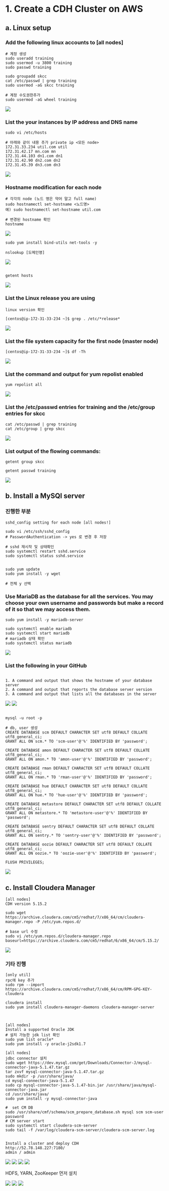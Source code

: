 # 1. Create a CDH Cluster on AWS

## a. Linux setup

### Add the following linux accounts to [all nodes]

~~~
# 계정 생성
sudo useradd training
sudo usermod -u 3800 training
sudo passwd training

sudo groupadd skcc
cat /etc/passwd | grep training
sudo usermod -aG skcc training

# 계정 수도권한추가
sudo usermod -aG wheel training
~~~

![](/img/1-1.PNG)


### List the your instances by IP address and DNS name

~~~
sudo vi /etc/hosts

# 아래와 같이 내용 추가 private ip <모든 node>
172.31.33.234 util.com util
172.31.42.17 mn.com mn
172.31.44.103 dn1.com dn1
172.31.42.90 dn2.com dn2
172.31.45.39 dn3.com dn3
~~~
![](/img/1-2.PNG)

### Hostname modification for each node

~~~
# 각각의 node (노드 명은 약어 말고 full name)
sudo hostnamectl set-hostname <노드명>
예) sudo hostnamectl set-hostname util.com

# 변경된 hostname 확인
hostname
~~~
![](/img/1-3.PNG)

~~~
sudo yum install bind-utils net-tools -y

nslookup [도메인명]

~~~
![](/img/1-4.PNG)

~~~

getent hosts
~~~
![](/img/1-5.PNG)


### List the Linux release you are using

~~~
linux version 확인

[centos@ip-172-31-33-234 ~]$ grep . /etc/*release*

~~~
![](/img/1-6.PNG)


### List the file system capacity for the first node (master node)

~~~
[centos@ip-172-31-33-234 ~]$ df -Th
~~~
![](/img/1-7.PNG)

### List the command and output for yum repolist enabled

~~~
yum repolist all
~~~

![](/img/1-8.PNG)


### List the /etc/passwd entries for training and the /etc/group entries for skcc

~~~
cat /etc/passwd | grep training
cat /etc/group | grep skcc

~~~
![](/img/1-9.PNG)


### List output of the flowing commands:
~~~
getent group skcc

getent passwd training
~~~

![](/img/1-10.PNG)



## b. Install a MySQl server

### 진행한 부분
~~~
sshd_config setting for each node [all nodes!]

sudo vi /etc/ssh/sshd_config
# PasswordAuthentication -> yes 로 변경 후 저장

# sshd 재시작 및 상태확인
sudo systemctl restart sshd.service
sudo systemctl status sshd.service


sudo yum update
sudo yum install -y wget

# 전체 y 선택
~~~


### Use MariaDB as the database for all the services. You may choose your own username and passwords but make a record of it so that we may access them.

~~~
sudo yum install -y mariadb-server

sudo systemctl enable mariadb
sudo systemctl start mariadb
# mariadb 상태 확인
sudo systemctl status mariadb
~~~
![](/img/1-11.PNG)

### List the following in your GitHub
~~~

1. A command and output that shows the hostname of your database server
2. A command and output that reports the database server version
3. A command and output that lists all the databases in the server
~~~

![](/img/1-13.PNG)
![](/img/1-12.PNG)

~~~

mysql -u root -p

# db, user 생성
CREATE DATABASE scm DEFAULT CHARACTER SET utf8 DEFAULT COLLATE utf8_general_ci;
GRANT ALL ON scm.* TO 'scm-user'@'%' IDENTIFIED BY 'password';

CREATE DATABASE amon DEFAULT CHARACTER SET utf8 DEFAULT COLLATE utf8_general_ci;
GRANT ALL ON amon.* TO 'amon-user'@'%' IDENTIFIED BY 'password';

CREATE DATABASE rman DEFAULT CHARACTER SET utf8 DEFAULT COLLATE utf8_general_ci;
GRANT ALL ON rman.* TO 'rman-user'@'%' IDENTIFIED BY 'password';

CREATE DATABASE hue DEFAULT CHARACTER SET utf8 DEFAULT COLLATE utf8_general_ci;
GRANT ALL ON hue.* TO 'hue-user'@'%' IDENTIFIED BY 'password';

CREATE DATABASE metastore DEFAULT CHARACTER SET utf8 DEFAULT COLLATE utf8_general_ci;
GRANT ALL ON metastore.* TO 'metastore-user'@'%' IDENTIFIED BY 'password';

CREATE DATABASE sentry DEFAULT CHARACTER SET utf8 DEFAULT COLLATE utf8_general_ci;
GRANT ALL ON sentry.* TO 'sentry-user'@'%' IDENTIFIED BY 'password';

CREATE DATABASE oozie DEFAULT CHARACTER SET utf8 DEFAULT COLLATE utf8_general_ci;
GRANT ALL ON oozie.* TO 'oozie-user'@'%' IDENTIFIED BY 'password';

FLUSH PRIVILEGES;
~~~
![](/img/1-14.PNG)

## c. Install Cloudera Manager



~~~
[all nodes]
CDH version 5.15.2

sudo wget https://archive.cloudera.com/cm5/redhat/7/x86_64/cm/cloudera-manager.repo -P /etc/yum.repos.d/

# base url 수정
sudo vi /etc/yum.repos.d/cloudera-manager.repo
baseurl=https://archive.cloudera.com/cm5/redhat/6/x86_64/cm/5.15.2/
~~~

![](/img/1-15.PNG)




### 기타 진행


~~~
[only util]
rpc에 key 추가
sudo rpm --import https://archive.cloudera.com/cm5/redhat/7/x86_64/cm/RPM-GPG-KEY-cloudera

cloudera install
sudo yum install cloudera-manager-daemons cloudera-manager-server



[all nodes]
Install a supported Oracle JDK 
# 설치 가능한 jdk list 확인
sudo yum list oracle*
sudo yum install -y oracle-j2sdk1.7

[all nodes]
jdbc connector 설치 
sudo wget https://dev.mysql.com/get/Downloads/Connector-J/mysql-connector-java-5.1.47.tar.gz
tar zxvf mysql-connector-java-5.1.47.tar.gz
sudo mkdir -p /usr/share/java/
cd mysql-connector-java-5.1.47
sudo cp mysql-connector-java-5.1.47-bin.jar /usr/share/java/mysql-connector-java.jar
cd /usr/share/java/
sudo yum install -y mysql-connector-java

~~~


~~~
#  set CM DB
sudo /usr/share/cmf/schema/scm_prepare_database.sh mysql scm scm-user password
# CM server start
sudo systemctl start cloudera-scm-server
sudo tail -f /var/log/cloudera-scm-server/cloudera-scm-server.log


Install a cluster and deploy CDH
http://52.78.148.227:7180/
admin / admin
~~~

![](/img/1-16.PNG)
![](/img/1-17.PNG)
![](/img/1-18.PNG)
![](/img/1-19.PNG)

HDFS, YARN, ZooKeeper 먼저 설치

![](/img/1-20.PNG)
![](/img/1-21.PNG)
![](/img/1-22.PNG)





